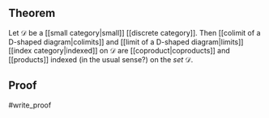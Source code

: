 ## Theorem
Let $\mathcal D$ be a [[small category|small]] [[discrete category]]. Then [[colimit of a D-shaped diagram|colimits]] and [[limit of a D-shaped diagram|limits]] [[index category|indexed]] on $\mathcal D$ are [[coproduct|coproducts]] and [[products]] indexed (in the usual sense?) on the *set* $\mathcal D$.
## Proof
#write_proof 
